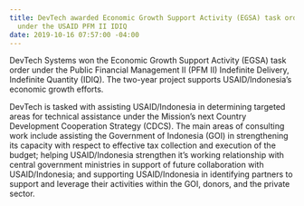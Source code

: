 ```yaml
---
title: DevTech awarded Economic Growth Support Activity (EGSA) task order in Indonesia
  under the USAID PFM II IDIQ
date: 2019-10-16 07:57:00 -04:00
---
```


DevTech Systems won the Economic Growth Support Activity (EGSA) task order under the Public Financial Management II (PFM II) Indefinite Delivery, Indefinite Quantity (IDIQ). The two-year project supports USAID/Indonesia’s economic growth efforts.  

DevTech is tasked with assisting USAID/Indonesia in determining targeted areas for technical assistance under the Mission’s next Country Development Cooperation Strategy (CDCS). The main areas of consulting work include assisting the Government of Indonesia (GOI) in  strengthening its capacity with respect to effective tax collection and execution of the budget; helping USAID/Indonesia strengthen it’s working relationship with central government ministries in support of future collaboration with USAID/Indonesia; and supporting USAID/Indonesia in identifying partners to support and leverage their activities within the GOI, donors, and the private sector.
